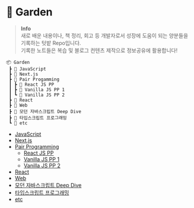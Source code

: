 # **🌱 Garden**

> **Info**  
> 새로 배운 내용이나, 책 정리, 회고 등 개발자로서 성장에 도움이 되는 양분들을 기록하는 텃밭 Repo입니다.  
> 기록한 노트들은 복습 및 블로그 컨텐츠 제작으로 정보공유에 활용합니다!

```
📦 Garden
 ┣ 📂 JavaScript
 ┣ 📂 Next.js
 ┣ 📂 Pair Progamming
 ┃ ┣ 📂 React JS PP
 ┃ ┣ 📂 Vanilla JS PP 1
 ┃ ┗ 📂 Vanilla JS PP 2
 ┣ 📂 React
 ┣ 📂 Web
 ┣ 📂 모던 자바스크립트 Deep Dive
 ┣ 📂 타입스크립트 프로그래밍
 ┗ 📂 etc
```

- [JavaScript](./JavaScript/)
- [Next.js](./Next.js/)
- [Pair Programming](./Pair%20Progamming/)
  - [React JS PP](./Pair%20Progamming/React%20JS%20PP/)
  - [Vanilla JS PP 1](./Pair%20Progamming/Vanilla%20JS%20PP%201/)
  - [Vanilla JS PP 2](./Pair%20Progamming/Vanilla%20JS%20PP%202/)
- [React](./React/)
- [Web](./Web/)
- [모던 자바스크립트 Deep Dive](./모던%20자바스크립트%20Deep%20Dive/)
- [타입스크립트 프로그래밍](./타입스크립트%20프로그래밍//)
- [etc](./etc/)
